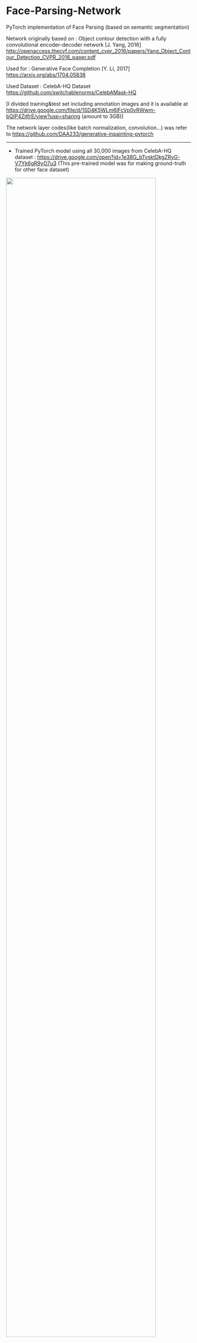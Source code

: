 # Face-Parsing-Network
PyTorch implementation of Face Parsing (based on semantic segmentation)

Network originally based on :
Object contour detection with a fully convolutional encoder-decoder network [J. Yang, 2016] http://openaccess.thecvf.com/content_cvpr_2016/papers/Yang_Object_Contour_Detection_CVPR_2016_paper.pdf

Used for :
Generative Face Completion [Y. Li, 2017] https://arxiv.org/abs/1704.05838

Used Dataset :
CelebA-HQ Dataset https://github.com/switchablenorms/CelebAMask-HQ

[I divided training&test set including annotation images and it is available at  https://drive.google.com/file/d/1SD4K5WLm6IFcVp0vRWwm-bQIP4ZitfrE/view?usp=sharing (amount to 3GB)]

The network layer codes(like batch normalization, convolution...) was refer to https://github.com/DAA233/generative-inpainting-pytorch

-------------------------
+ Trained PyTorch model using all 30,000 images from CelebA-HQ dataset : https://drive.google.com/open?id=1e38G_bTvsktDkgZRyG-V7Yk6gR9yO7u3
(This pre-trained model was for making ground-truth for other face dataset)

<samples>
<img src="https://user-images.githubusercontent.com/10590942/69032733-88e28800-0a20-11ea-8712-014a49eb3458.png" width="90%"></img>
Trained with 30,000 CelebA-HQ dataset and applied it to LFW and CelebA dataset using that pre-trained model